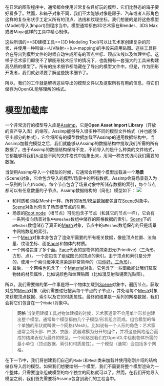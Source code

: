 在日常的图形程序中，通常都会使用非常复杂且好玩的模型，它们比静态的箱子要好看多了。然而，和箱子对象不同，我们不太能够对像是房子、汽车或者人形角色这样的复杂形状手工定义所有的顶点、法线和纹理坐标。我们想要的是将这些模型(Model)导入(Import)到程序当中。模型通常都由3D艺术家在Blender、3DS Max或者Maya这样的工具中精心制作。

这些所谓的==3D建模工具==(3D Modeling Tool)可以让艺术家创建复杂的形状，并使用一种叫做==UV映射==(uv-mapping)的手段来应用贴图。这些工具将会在导出到模型文件的时候自动生成所有的顶点坐标、顶点法线以及纹理坐标。这样子艺术家们即使不了解图形技术细节的情况下，也能拥有一套强大的工具来构建高品质的模型了。所有的技术细节都隐藏在了导出的模型文件中。但是，作为图形开发者，我们就必须要了解这些技术细节了。

所以，我们的工作就是解析这些导出的模型文件以及提取所有有用的信息，将它们储存为OpenGL能够理解的格式。

# 模型加载库
一个非常流行的模型导入库是[Assimp](http://assimp.org/)，它是**Open Asset Import Library**（开放的资产导入库）的缩写。Assimp能够导入很多种不同的模型文件格式（并也能够导出部分的格式），它会将所有的模型数据加载至Assimp的通用数据结构中。当Assimp加载完模型之后，我们就能够从Assimp的数据结构中提取我们所需的所有数据了。由于Assimp的数据结构保持不变，不论导入的是什么种类的文件格式，它都能够将我们从这些不同的文件格式中抽象出来，用同一种方式访问我们需要的数据。

当使用Assimp导入一个模型的时候，它通常会将整个模型加载进一个**场景**(Scene)对象，它会包含导入的模型/场景中的所有数据。Assimp会将场景载入为一系列的节点(Node)，每个节点包含了场景对象中所储存数据的索引，每个节点都可以有任意数量的子节点。Assimp数据结构的（简化）模型如下：
![](https://learnopengl-cn.github.io/img/03/01/assimp_structure.png)

- 和材质和网格(Mesh)一样，所有的场景/模型数据都包含在<u>Scene</u>对象中。<u>Scene</u>对象也包含了场景根节点的引用。
- 场景的<u>Root node</u>（根节点）可能包含子节点（和其它的节点一样），它会有一系列指向场景对象中`mMeshes`数组中储存的网格数据的索引。<u>Scene</u>下的`mMeshes`数组储存了真正的<u>Mesh</u>对象，节点中的`mMeshes`数组保存的只是场景中网格数组的索引。
- 一个<u>Mesh</u>对象本身包含了渲染所需要的所有相关数据，像是顶点位置、法向量、纹理坐标、面(<u>Face</u>)和物体的材质。
- 一个网格包含了多个面。<u>Face</u>代表的是物体的渲染图元(Primitive)（三角形、方形、点）。一个面包含了组成图元的顶点的索引。由于顶点和索引是分开的，使用一个索引缓冲来渲染是非常简单的（见[你好，三角形](%E4%BD%A0%E5%A5%BD%EF%BC%8C%E4%B8%89%E8%A7%92%E5%BD%A2.md)）。
- 最后，一个网格也包含了一个<u>Material</u>对象，它包含了一些函数能让我们获取物体的材质属性，比如说颜色和纹理贴图（比如漫反射和镜面光贴图）。

所以，我们需要做的第一件事是将一个物体加载到<u>Scene</u>对象中，遍历节点，获取对应的<u>Mesh</u>对象（我们需要递归搜索每个节点的子节点），并处理每个<u>Mesh</u>对象来获取顶点数据、索引以及它的材质属性。最终的结果是一系列的网格数据，我们会将它们包含在一个`Model`对象中。
> **网格**
> 当使用建模工具对物体建模的时候，艺术家通常不会用单个形状创建出整个模型。通常每个模型都由几个子模型/形状组合而成。组合模型的每个单独的形状就叫做一个网格(Mesh)。比如说有一个人形的角色：艺术家通常会将头部、四肢、衣服、武器建模为分开的组件，并将这些网格组合而成的结果表现为最终的模型。一个网格是我们在OpenGL中绘制物体所需的最小单位（顶点数据、索引和材质属性）。一个模型（通常）会包括多个网格。

在下一节中，我们将创建我们自己的`Model`和`Mesh`类来加载并使用刚刚介绍的结构储存导入后的模型。如果我们想要绘制一个模型，我们不需要将整个模型渲染为一个整体，只需要渲染组成模型的每个独立的网格就可以了。然而，在我们开始导入模型之前，我们首先需要将Assimp包含到我们的工程当中。
